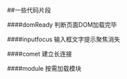 ﻿##一些代码片段

####domReady
判断页面DOM加载完毕

####inputfocus
输入框文字提示聚焦消失


####comet
建立长连接

####module
按需加载模块
